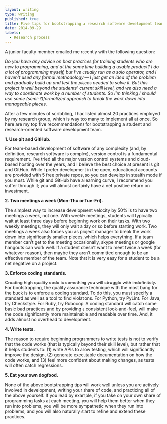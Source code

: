 ```yaml
---
layout: writing
type: writing
published: true
title: Five tips for bootstrapping a research software development team
date: 2014-09-29
labels:
  - Research process
---
```

A junior faculty member emailed me recently with the following question:


*Do you have any advice on best practices for training students who are new to programming, and at the same time building a usable product? I do a lot of programming myself, but I’ve usually run as a solo operator, and I haven’t used any formal methodology — I just get an idea of the problem and gradually build up and test the pieces needed to solve it. But this project is well beyond the students’ current skill level, and we also need a way to coordinate work by a number of students. So I’m thinking I should use some (semi-?)formalized approach to break the work down into manageable pieces.*

After a few minutes of scribbling, I had listed almost 20 practices employed by my research group, which is way too many to implement all at once.  So here are my top five recommendations for bootstrapping a student and research-oriented software development team.

**1. Use git and GitHub.**

For team-based development of software of any complexity (and, by definition, research software is complex), version control is a fundamental requirement.  I’ve tried all the major version control systems and cloud-based hosting over the years, and I believe the best choice at present is git and GitHub. While I prefer development in the open, educational accounts are provided with 5 free private repos, so you can develop in stealth mode if you must.  While git and GitHub have a learning curve, I recommend you suffer through it; you will almost certainly have a net positive return on investment.

**2. Two meetings a week (Mon-Thu or Tue-Fri).**

The simplest way to increase development velocity by 50% is to have two meetings a week, not one.  With weekly meetings, students will typically wait at least three days before beginning work on their tasks. With two weekly meetings, they will only wait a day or so before starting work. Two meetings a week also forces you as project manager to break the work down into significantly smaller pieces, which helps everything.   If a team member can’t get to the meeting occasionally, skype meetings or google hangouts can work well.  If a student doesn’t want to meet twice a week (for whatever reason), then maybe they aren’t committed enough to be an effective member of the team. Note that it is very easy for a student to be a net negative on a project.

**3. Enforce coding standards.**

Creating high quality code is something you will struggle with indefinitely.   For bootstrapping, the quality assurance technique with the most bang for the buck is to enforce a coding standard.   To do this, you must specify a standard as well as a tool to find violations.  For Python, try PyLint. For Java, try Checkstyle.  For Ruby, try Rubocop.  A coding standard will catch some basic bad practices and by providing a consistent look-and-feel, will make the code significantly more maintainable and readable over time. And, it adds almost no overhead to development.

**4. Write tests.**

The reason to require beginning programmers to write tests is not to verify that the code works (that is typically beyond their skill level), but rather that it helps students to: (1) write APIs to allow testing, which will significantly improve the design, (2) generate executable documentation on how the code works, and (3) feel more confident about making changes, as tests will often catch regressions.

**5. Eat your own dogfood.**

None of the above bootstrapping tips will work well unless you are actively involved in development, writing your share of code, and practicing all of the above yourself.  If you lead by example, if you take on your own share of programming tasks at each meeting, you will help them better when they run into problems, you will be more sympathetic when they run into problems, and you will also naturally start to refine and extend these practices.